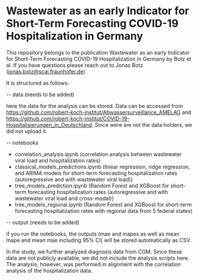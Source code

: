 # Wastewater as an early Indicator for Short-Term Forecasting COVID-19 Hospitalization in Germany

This repository belongs to the publication Wastewater as an early Indicator for Short-Term Forecasting COVID-19 Hospitalization in Germany by Botz et al. 
If you have questions please reach out to Jonas Botz (jonas.botz@scai.fraunhofer.de)

It is structured as follows:

-- data (needs to be added) 

here the data for the analysis can be stored. Data can be accessed from https://github.com/robert-koch-institut/Abwassersurveillance_AMELAG and https://github.com/robert-koch-institut/COVID-19-Hospitalisierungen_in_Deutschland. Since were are not the data holders, we did not upload it.

-- notebooks 
  - correlation_analysis.ipynb (correlation analysis between wastewater viral load and hospitalization rates)
  - classical_models_predictions.ipynb (linear regression, ridge regression, and ARIMA models for short-term forecasting hospitalization rates (autoregressive and with wastewater viral load))
  - tree_models_prediction.ipynb (Random Forest and XGBoost for short-term forecasting hospitalization rates (autoregressive and with wastewater viral load and cross-modal))
  - tree_models_regional.ipynb (Random Forest and XGBoost for short-term forecasting hospitalization rates with regional data from 5 federal states)

-- output (needs to be added)

if you run the notebooks, the outputs (mae and mapes as well as mean mape and mean mae including 95% CI) will be stored automatically as CSV.

In the study, we further analyzed diagnosis data from CGM. Since these data are not publicly available, we did not include the analysis scripts here. The analysis, however, was performed in alignment with the correlation analysis of the hospitalization data.
